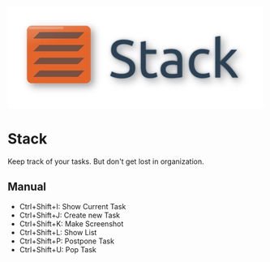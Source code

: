 ![Stack Logo](logo.png)

# Stack
Keep track of your tasks. But don't get lost in organization.

## Manual

- Ctrl+Shift+I: Show Current Task
- Ctrl+Shift+J: Create new Task
- Ctrl+Shift+K: Make Screenshot
- Ctrl+Shift+L: Show List
- Ctrl+Shift+P: Postpone Task
- Ctrl+Shift+U: Pop Task
